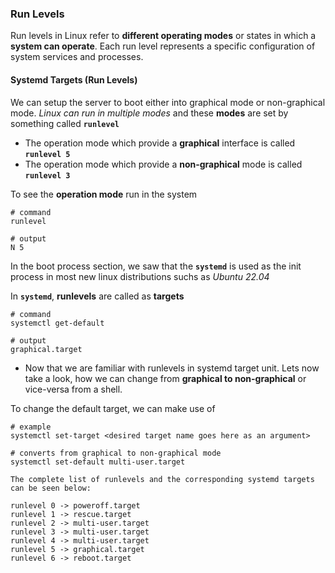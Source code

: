 ### Run Levels

Run levels in Linux refer to **different operating modes** or states in which a **system can operate**. Each run level represents a specific configuration of system services and processes.


#### Systemd Targets (Run Levels)

We can setup the server to boot either into graphical mode or non-graphical mode. _Linux can run in multiple modes_ and these **modes** are set by something called **`runlevel`**

- The operation mode which provide a **graphical** interface is called **`runlevel 5`**
- The operation mode which provide a **non-graphical** mode is called **`runlevel 3`**


To see the **operation mode** run in the system
```shell
# command
runlevel

# output
N 5
```

In the boot process section, we saw that the **`systemd`** is used as the init process in most new linux distributions suchs as _Ubuntu 22.04_

In **`systemd`**, **runlevels** are called as **targets**


```shell
# command
systemctl get-default

# output
graphical.target
```

- Now that we are familiar with runlevels in systemd target unit. Lets now take a look, how we can change from **graphical to non-graphical** or vice-versa from a shell.

To change the default target, we can make use of 

```shell
# example
systemctl set-target <desired target name goes here as an argument>
```

```shell
# converts from graphical to non-graphical mode
systemctl set-default multi-user.target 
```

```
The complete list of runlevels and the corresponding systemd targets can be seen below:

runlevel 0 -> poweroff.target
runlevel 1 -> rescue.target
runlevel 2 -> multi-user.target
runlevel 3 -> multi-user.target
runlevel 4 -> multi-user.target
runlevel 5 -> graphical.target
runlevel 6 -> reboot.target
```
